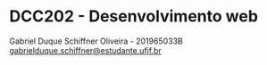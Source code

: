 # DCC202 - Desenvolvimento web 
Gabriel Duque Schiffner Oliveira - 201965033B
gabrielduque.schiffner@estudante.ufjf.br
